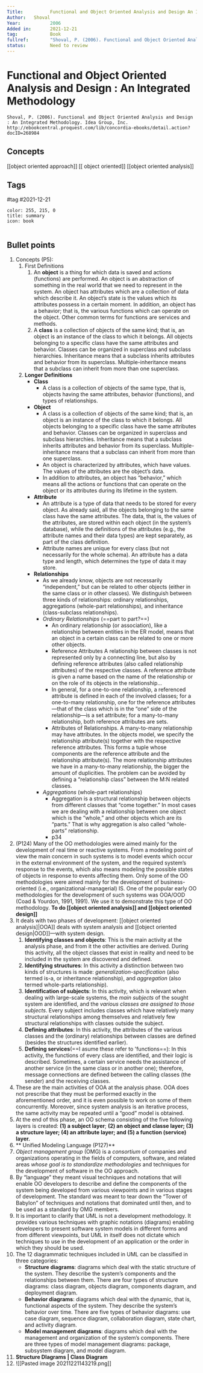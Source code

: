 ```yaml
---
Title: 			Functional and Object Oriented Analysis and Design An Integrated Methodology
Author:	  Shoval
Year:			2006
Added in:		2021-12-21
tag:			Book
fullref: 		"Shoval, P. (2006). Functional and Object Oriented Analysis and Design : An Integrated Methodology. Idea Group, Inc. http://ebookcentral.proquest.com/lib/concordia-ebooks/detail.action?docID=268984"
status:			Need to review
---
```

# Functional and Object Oriented Analysis and Design : An Integrated Methodology 
```ad-quote
Shoval, P. (2006). Functional and Object Oriented Analysis and Design : An Integrated Methodology. Idea Group, Inc. http://ebookcentral.proquest.com/lib/concordia-ebooks/detail.action?docID=268984
```
## Concepts
[[object oriented approach]]
[[ object oriented]]
 [[object oriented analysis]]
## Tags
#tag 
#2021-12-21

```ad-info
color: 255, 215, 0
title: summary
icon: book


```
## Bullet points

1. Concepts (P5):
	1. First Definitions 
		1. An **object** is a thing for which data is saved and actions (functions) are performed. An object is an abstraction of something in the real world that we need to represent in the system. An object has attributes which are a collection of data which describe it. An object’s state is the values which its attributes possess in a certain moment. In addition, an object has a behavior; that is, the various functions which can operate on the object. Other common terms for functions are services and methods.
		2. A **class** is a collection of objects of the same kind; that is, an object is an instance of the class to which it belongs. All objects belonging to a specific class have the same attributes and behavior. Classes can be organized in superclass and subclass hierarchies. Inheritance means that a subclass inherits attributes and behavior from its superclass. Multiple-inheritance means that a subclass can inherit from more than one superclass.
	2. **Longer Definitions** 
		- **Class**
			- A class is a collection of objects of the same type, that is, objects having the same attributes, behavior (functions), and types of relationships.
		- **Object** 
			- A class is a collection of objects of the same kind; that is, an object is an instance of the class to which it belongs. All objects belonging to a specific class have the same attributes and behavior. Classes can be organized in superclass and subclass hierarchies. Inheritance means that a subclass inherits attributes and behavior from its superclass. Multiple-inheritance means that a subclass can inherit from more than one superclass.
			- An object is characterized by attributes, which have values. The values of the attributes are the object’s data.
			- In addition to attributes, an object has “behavior,” which means all the actions or functions that can operate on the object or its  attributes during its lifetime in the system.
		- **Attribute**
			- An attribute is a type of data that needs to be stored for every object. As already said, all the objects belonging to the same class have the same attributes. The data, that is, the values of the attributes, are stored within each object (in the system’s database), while the definitions of the attributes (e.g., the attribute names and their data types) are kept separately, as part of the class definition.
			- Attribute names are unique for every class (but not necessarily for the whole schema). An attribute has a data type and length, which determines the type of data it may store.
		- **Relationships** 
			- As we already know, objects are not necessarily “independent,” but can be related to other objects (either in the same class or in other classes). We distinguish between three kinds of relationships: ordinary relationships, aggregations (whole-part relationships), and inheritance (class-subclass relationships).
			- *Ordinary Relationships* (==part to part?==)
				- An ordinary relationship (or association), like a relationship between entities in the ER model, means that an object in a certain class can be related to one or more other objects. 
				- Reference Attributes A relationship between classes is not represented only by a connecting line, but also by defining reference attributes (also called relationship attributes) of the respective classes. A reference attribute is given a name based on the name of the relationship or on the role of its objects in the relationship...
				- In general, for a one-to-one relationship, a referenced attribute is defined in each of the involved classes; for a one-to-many relationship, one for the reference attributes—that of the class which is in the “one” side of the relationship—is a set attribute; for a many-to-many relationship, both reference attributes are sets.
				- Attributes of Relationships. A many-to-many relationship may have attributes. In the objects model, we specify the relationship attribute(s) together with the respective reference attributes. This forms a tuple whose components are the reference attribute and the relationship attribute(s).  The more relationship attributes we have in a many-to-many relationship, the bigger the amount of duplicities. The problem can be avoided by defining a “relationship class” between the M:N related classes.
			-  *Aggregations* (whole-part relationships)
				-  Aggregation is a structural relationship between objects from different classes that “come together.” In most cases we are dealing with a relationship between one object which is the “whole,” and other objects which are its “parts.” That is why aggregation is also called “whole-parts” relationship.
				-  p34
2. (P124) Many of the OO methodologies were aimed mainly for the development of real time or reactive systems. From a modeling point of view the main concern in such systems is to model events which occur in the external environment of the system, and the required system’s response to the events, which also means modeling the possible states of objects in response to events affecting them. Only some of the OO methodologies were aimed mainly for the development of business-oriented (i.e., organizational-managerial) IS. One of the popular early OO methodologies for the development of such systems was OOA/OOD (Coad & Yourdon, 1991, 1991). We use it to demonstrate this type of OO methodology.
**To do [[object oriented analysis]] and [[object oriented design]]**
3. It deals with two phases of development: [[object oriented analysis]|OOA]] deals with system analysis and [[object oriented design|OOD]]—with system design.
	1. **Identifying classes and objects**: This is the main activity at the analysis phase, and from it the other activities are derived. During this activity, all the object classes that exist in reality and need to be included in the system are discovered and defined.
	2. **Identifying structures**: In this activity a distinction between two kinds of structures is made: *generalization-specification* (also termed is-a, or inheritance relationship), and *aggregation* (also termed whole-parts relationship).
	3. **Identification of subjects**: In this activity, which is relevant when dealing with large-scale systems, the *main subjects* of the sought system are identified, and the *various classes are assigned to those subjects*. Every subject includes classes which have relatively many structural relationships among themselves and relatively few structural relationships with classes outside the subject.
	4. **Defining attributes**: In this activity, the attributes of the various classes and the (ordinary) relationships between classes are defined (besides the structures identified earlier).
	5. **Defining services**(==I asume these refer to 'functions==): In this activity, the functions of every class are identified, and their logic is described. Sometimes, a certain service needs the assistance of another service (in the same class or in another one); therefore, message connections are defined between the calling classes (the sender) and the receiving classes.
4. These are the main activities of OOA at the analysis phase. OOA does not prescribe that they must be performed exactly in the aforementioned order, and it is even possible to work on some of them concurrently. Moreover, since system analysis is an iterative process, the same activity may be repeated until a “good” model is obtained. 
5. At the end of this phase, an OO schema consisting of the five following layers is created: **(1) a subject layer**; **(2) an object and classe layer; (3) a structure layer; (4) an attribute layer; and (5) a function (service) layer.** 
6. ** Unified Modeling Language (P127)**
7. *Object management group* (OMG) is a *consortium* of companies and organizations operating in the fields of computers, software, and related areas *whose goal is to standardize methodologies* and techniques for the development of software in the OO approach.
8. By “language” they meant visual techniques and notations that will enable OO developers to describe and define the components of the system being developed from various viewpoints and in various stages of development. The standard was meant to tear down the “Tower of Babylon” of techniques and notations that dominated until then, and to be used as a standard by OMG members.
9. It is important to clarify that UML is not a development methodology. It provides various techniques with graphic notations (diagrams) enabling developers to present software system models in different forms and from different viewpoints, but UML in itself does not dictate which techniques to use in the development of an application or the order in which they should be used.
10. The 12 diagrammatic techniques included in UML can be classified in three categories:
	- **Structure diagrams**: diagrams which deal with the static structure of the system. They describe the system’s components and the relationships between them. There are four types of structure diagrams: class diagram, objects diagram, components diagram, and deployment diagram.
	- **Behavior diagrams**: diagrams which deal with the dynamic, that is, functional aspects of the system. They describe the system’s behavior over time. There are five types of behavior diagrams: use case diagram, sequence diagram, collaboration diagram, state chart, and activity diagram.
	- **Model management diagrams**: diagrams which deal with the management and organization of the system’s components. There are three types of model management diagrams: package, subsystem diagram, and model diagram.
10. **Structure DIagrams | Class Diagram**
11. ![[Pasted image 20211221143219.png]]
